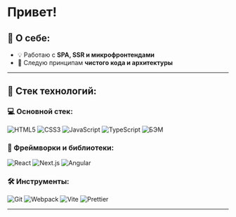 # Привет!

## 🔹 О себе:
- 💡 Работаю с **SPA, SSR и микрофронтендами**
- 📌 Следую принципам **чистого кода и архитектуры**

---

## 🔧 Стек технологий:
### 💻 Основной стек:
![HTML5](https://img.shields.io/badge/-HTML5-E34F26?style=for-the-badge&logo=html5&logoColor=white)
![CSS3](https://img.shields.io/badge/-CSS3-1572B6?style=for-the-badge&logo=css3&logoColor=white)
![JavaScript](https://img.shields.io/badge/-JavaScript-F7DF1E?style=for-the-badge&logo=javascript&logoColor=black)
![TypeScript](https://img.shields.io/badge/-TypeScript-3178C6?style=for-the-badge&logo=typescript&logoColor=white)
![БЭМ](https://img.shields.io/badge/-БЭМ-000000?style=for-the-badge&logo=bem&logoColor=white)

### 📌 Фреймворки и библиотеки:
![React](https://img.shields.io/badge/-React-61DAFB?style=for-the-badge&logo=react&logoColor=black)
![Next.js](https://img.shields.io/badge/-Next.js-000000?style=for-the-badge&logo=next.js&logoColor=white)
![Angular](https://img.shields.io/badge/-Angular-DD0031?style=for-the-badge&logo=angular&logoColor=white)

### 🛠 Инструменты:
![Git](https://img.shields.io/badge/-Git-F05032?style=for-the-badge&logo=git&logoColor=white)
![Webpack](https://img.shields.io/badge/-Webpack-8DD6F9?style=for-the-badge&logo=webpack&logoColor=black)
![Vite](https://img.shields.io/badge/-Vite-646CFF?style=for-the-badge&logo=vite&logoColor=white)
![Prettier](https://img.shields.io/badge/-Prettier-F7B93E?style=for-the-badge&logo=prettier&logoColor=white)

---
